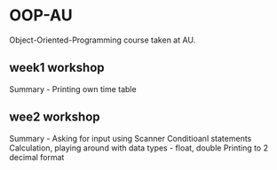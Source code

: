# OOP-AU
Object-Oriented-Programming course taken at AU.

## week1 workshop
Summary - Printing own time table

## wee2 workshop
Summary - Asking for input using Scanner Conditioanl statements Calculation, playing around with data types - float, double Printing to 2 decimal format
